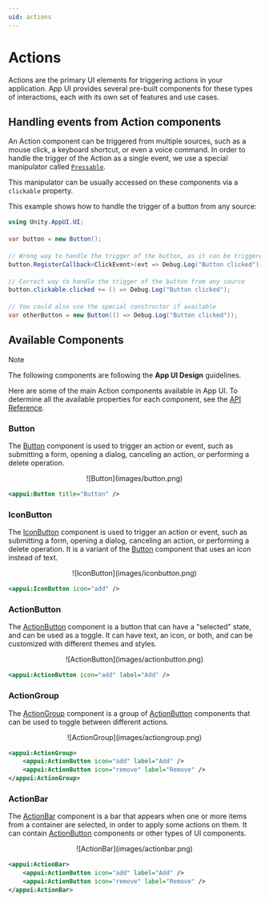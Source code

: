 ```yaml
---
uid: actions
---
```


# Actions

Actions are the primary UI elements for triggering actions in your application.
App UI provides several pre-built components for these types of interactions, each with its own set of features and use cases.

## Handling events from Action components

An Action component can be triggered from multiple sources, such as a mouse click, a keyboard shortcut, or even a voice command.
In order to handle the trigger of the Action as a single event, we use a special manipulator called [`Pressable`](xref:Unity.AppUI.UI.Pressable).

This manipulator can be usually accessed on these components via a `clickable` property.

This example shows how to handle the trigger of a button from any source:

```csharp
using Unity.AppUI.UI;

var button = new Button();

// Wrong way to handle the trigger of the button, as it can be triggered from multiple sources
button.RegisterCallback<ClickEvent>(evt => Debug.Log("Button clicked"));

// Correct way to handle the trigger of the button from any source
button.clickable.clicked += () => Debug.Log("Button clicked");

// You could also use the special constructor if available
var otherButton = new Button(() => Debug.Log("Button clicked"));
```

## Available Components

> [!NOTE]
> The following components are following the **App UI Design** guidelines.

Here are some of the main Action components available in App UI. 
To determine all the available properties for each component, see the [API Reference](xref:Unity.AppUI.UI).

### Button

The [Button](xref:Unity.AppUI.UI.Button) component is used to trigger an action or event, such as submitting a form,
opening a dialog, canceling an action, or performing a delete operation.

<p align="center">
![Button](images/button.png)
</p>

```xml 
<appui:Button title="Button" />
```

### IconButton

The [IconButton](xref:Unity.AppUI.UI.IconButton) component is used to trigger an action or event, such as submitting a form,
opening a dialog, canceling an action, or performing a delete operation. It is a variant of the [Button](#button) component that uses an icon instead of text.

<p align="center">
![IconButton](images/iconbutton.png)
</p>

```xml
<appui:IconButton icon="add" />
```

### ActionButton

The [ActionButton](xref:Unity.AppUI.UI.ActionButton) component is a button that can have a "selected" state, and can be used as a toggle.
It can have text, an icon, or both, and can be customized with different themes and styles.

<p align="center">
![ActionButton](images/actionbutton.png)
</p>

```xml
<appui:ActionButton icon="add" label="Add" />
```

### ActionGroup

The [ActionGroup](xref:Unity.AppUI.UI.ActionGroup) component is a group of
[ActionButton](#actionbutton) components that can be used to toggle between different actions.

<p align="center">
![ActionGroup](images/actiongroup.png)
</p>

```xml
<appui:ActionGroup>
    <appui:ActionButton icon="add" label="Add" />
    <appui:ActionButton icon="remove" label="Remove" />
</appui:ActionGroup>
```

### ActionBar

The [ActionBar](xref:Unity.AppUI.UI.ActionBar) component is a bar that appears when one or more items from a container are selected,
in order to apply some actions on them. It can contain [ActionButton](#actionbutton) components or other types of UI components.

<p align="center">
![ActionBar](images/actionbar.png)
</p>

```xml
<appui:ActionBar>
    <appui:ActionButton icon="add" label="Add" />
    <appui:ActionButton icon="remove" label="Remove" />
</appui:ActionBar>
```
